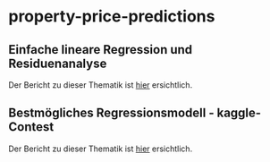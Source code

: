 # property-price-predictions

## Einfache lineare Regression und Residuenanalyse
Der Bericht zu dieser Thematik ist [hier](https://github.com/Immobilienrechner-Challenge/docs/blob/main/property-price-predictions/Einfache%20lineare%20Regression%20und%20Residuenanalyse/README.md) ersichtlich.

## Bestmögliches Regressionsmodell - kaggle-Contest
Der Bericht zu dieser Thematik ist [hier](https://github.com/Immobilienrechner-Challenge/docs/blob/main/property-price-predictions/Bestmögliches%20Regressionsmodell%20-%20kaggle-Contest/README.md) ersichtlich.